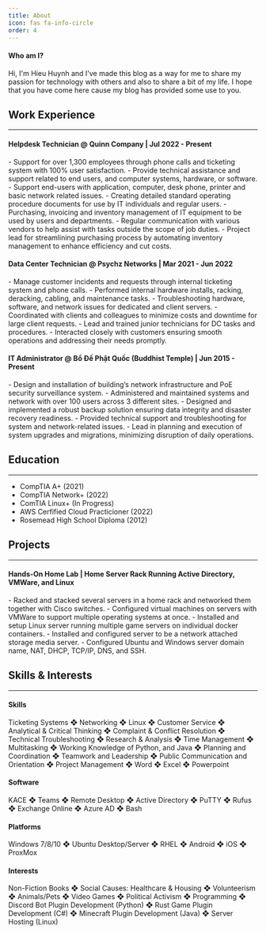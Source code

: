 ```yaml
---
title: About
icon: fas fa-info-circle
order: 4
---
```


<h4> Who am I? </h4>
Hi, I'm Hieu Huynh and I've made this blog as a way for me to share my passion for technology with others and also to share a bit of my life. I hope that you have come here cause my blog has provided some use to you.

## Work Experience
---

<h4> Helpdesk Technician @ Quinn Company | Jul 2022 - Present </h4>
- Support for over 1,300 employees through phone calls and ticketing system with 100% user satisfaction.
- Provide technical assistance and support related to end users, and computer systems, hardware, or software.
- Support end-users with application, computer, desk phone, printer and basic network related issues.
- Creating detailed standard operating procedure documents for use by IT individuals and regular users.
- Purchasing, invoicing and inventory management of IT equipment to be used by users and departments.
- Regular communication with various vendors to help assist with tasks outside the scope of job duties.
- Project lead for streamlining purchasing process by automating inventory management to enhance efficiency and cut costs.

<h4> Data Center Technician @ Psychz Networks | Mar 2021 - Jun 2022 </h4>
- Manage customer incidents and requests through internal ticketing system and phone calls.
- Performed internal hardware installs, racking, deracking, cabling, and maintenance tasks.
- Troubleshooting hardware, software, and network issues for dedicated and client servers.
- Coordinated with clients and colleagues to minimize costs and downtime for large client requests.
- Lead and trained junior technicians for DC tasks and procedures.
- Interacted closely with customers ensuring smooth operations and addressing their needs promptly.

<h4> IT Administrator @ Bồ Đề Phật Quốc (Buddhist Temple) | Jun 2015 - Present </h4>
- Design and installation of building’s network infrastructure and PoE security surveillance system. 
- Administered and maintained systems and network with over 100 users across 3 different sites. 
- Designed and implemented a robust backup solution ensuring data integrity and disaster recovery readiness. 
- Provided technical support and troubleshooting for system and network-related issues. 
- Lead in planning and execution of system upgrades and migrations, minimizing disruption of daily operations.

## Education
---

- CompTIA A+ (2021)
- CompTIA Network+ (2022)
- ComTIA Linux+ (In Progress)
- AWS Cerfified Cloud Practicioner (2022)
- Rosemead High School Diploma (2012)

## Projects
---

<h4> Hands-On Home Lab | Home Server Rack Running Active Directory, VMWare, and Linux </h4>
- Racked and stacked several servers in a home rack and networked them together with Cisco switches.
- Configured virtual machines on servers with VMWare to support multiple operating systems at once.
- Installed and setup Linux server running multiple game servers on individual docker containers.
- Installed and configured server to be a network attached storage media server.
- Configured Ubuntu and Windows server domain name, NAT, DHCP, TCP/IP, DNS, and SSH.

## Skills & Interests
---

<h4> Skills </h4>
Ticketing Systems ❖ Networking ❖ Linux ❖ Customer Service ❖ Analytical & Critical Thinking ❖ Complaint & Conflict Resolution ❖ Technical Troubleshooting ❖ Research & Analysis ❖ Time Management ❖ Multitasking ❖ Working Knowledge of Python, and Java ❖ Planning and Coordination ❖ Teamwork and Leadership ❖ Public Communication and Orientation ❖ Project Management ❖ Word ❖ Excel ❖ Powerpoint

<h4> Software </h4>
KACE ❖ Teams ❖ Remote Desktop ❖ Active Directory ❖ PuTTY ❖ Rufus ❖ Exchange Online ❖ Azure AD ❖ Bash

<h4> Platforms </h4>
Windows 7/8/10 ❖ Ubuntu Desktop/Server ❖ RHEL ❖  Android ❖  iOS ❖  ProxMox

<h4> Interests </h4>
Non-Fiction Books ❖ Social Causes: Healthcare & Housing ❖ Volunteerism ❖ Animals/Pets ❖ Video Games ❖ Political Activism ❖ Programming ❖ Discord Bot Plugin Development (Python) ❖ Rust Game Plugin Development (C#) ❖ Minecraft Plugin Development (Java) ❖ Server Hosting (Linux)
